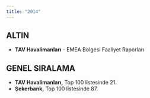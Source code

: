```yaml
---
title: "2014"
---
```


## ALTIN

- **TAV Havalimanları** - EMEA Bölgesi Faaliyet Raporları

## GENEL SIRALAMA

- **TAV Havalimanları,** Top 100 listesinde 21.
- **Şekerbank,** Top 100 listesinde 87.
